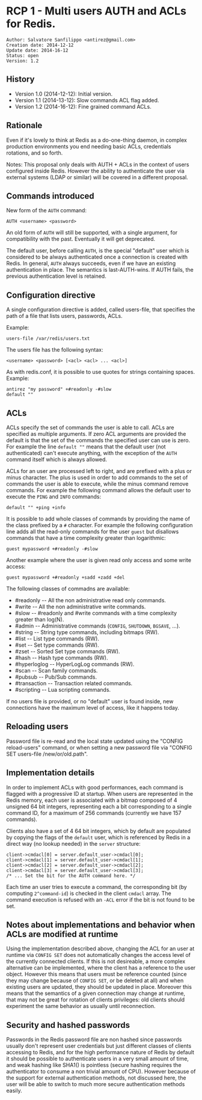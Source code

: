 RCP 1 - Multi users AUTH and ACLs for Redis.
===

```
Author: Salvatore Sanfilippo <antirez@gmail.com>
Creation date: 2014-12-12
Update date: 2014-16-12
Status: open
Version: 1.2
```

History
---

* Version 1.0 (2014-12-12): Initial version.
* Version 1.1 (2014-13-12): Slow commands ACL flag added.
* Version 1.2 (2014-16-12): Fine grained command ACLs.

Rationale
---

Even if it's lovely to think at Redis as a do-one-thing
daemon, in complex production environments you end needing basic ACLs,
credentials rotations, and so forth.

Notes: This proposal only deals with AUTH + ACLs in the context of
users configured inside Redis. However the ability to authenticate the
user via external systems (LDAP or similar) will be covered in a
different proposal.

Commands introduced
---

New form of the `AUTH` command:

    AUTH <username> <password>

An old form of `AUTH` will still be supported, with a single argument,
for compatibility with the past. Eventually it will get deprecated.

The default user, before calling `AUTH`, is the special "default" user
which is considered to be always authenticated once a connection is
created with Redis.
In general, `AUTH` always succeeds, even if we have an existing
authentication in place. The semantics is last-AUTH-wins. If AUTH
fails, the previous authentication level is retained.

Configuration directive
---

A single configuration directive is added, called users-file, that
specifies the path of a file that lists users, passwords, ACLs.

Example:

    users-file /var/redis/users.txt

The users file has the following syntax:

    <username> <password> [<acl> <acl> ... <acl>]

As with redis.conf, it is possible to use quotes for strings
containing spaces. Example:

    antirez "my password" +#readonly -#slow
    default ""

ACLs
---

ACLs specify the set of commands the user is able to call.
ACLs are specified as multiple arguments. If zero ACL arguments are provided
the default is that the set of the commands the specified user can use is
zero. For example the line `default ""` means that the default user (not
authenticated) can't execute anything, with the exception of the `AUTH`
command itself which is always allowed.

ACLs for an user are processed left to right, and are prefixed with a
plus or minus character. The plus is used in order to add commands to the
set of commands the user is able to execute, while the minus command remove
commands. For example the following command allows the default user to
execute the `PING` and `INFO` commands:

    default "" +ping +info

It is possible to add whole classes of commands by providing the name of the
class prefixed by a `#` character. For example the following configuration
line adds all the read-only commands for the user `guest` but disallows
commands that have a time complexity greater than logarithmic:

    guest mypassword +#readonly -#slow

Another example where the user is given read only access and some write access:

    guest mypassword +#readonly +sadd +zadd +del

The following classes of commadns are available:

* #readonly -- All the non administrative read only commands.
* #write -- All the non administrative write commands.
* #slow -- #readonly and #write commands with a time complexity greater than log(N).
* #admin -- Administrative commands (`CONFIG`, `SHUTDOWN`, `BGSAVE`, ...).
* #string -- String type commands, including bitmaps (RW).
* #list -- List type commands (RW).
* #set -- Set type commands (RW).
* #zset -- Sorted Set type commands (RW).
* #hash -- Hash type commands (RW).
* #hyperloglog -- HyperLogLog commands (RW).
* #scan -- Scan family commands.
* #pubsub -- Pub/Sub commands.
* #transaction -- Transaction related commands.
* #scripting -- Lua scripting commands.

If no users file is provided, or no "default" user is found inside,
new connections have the maximum level of access, like it happens
today.

Reloading users
---

Password file is re-read and the local state updated using the "CONFIG
reload-users" command, or when setting a new password file via "CONFIG
SET users-file /new/or/old.path".

Implementation details
---

In order to implement ACLs with good performances, each command is flagged
with a progressive ID at startup. When users are represented in the Redis
memory, each user is associated with a bitmap composed of 4 unsigned 64 bit
integers, representing each a bit corresponding to a single command ID, for
a maximum of 256 commands (currently we have 157 commands).

Clients also have a set of 4 64 bit integers, which by default are populated
by copying the flags of the `default` user, which is referenced by Redis
in a direct way (no lookup needed) in the `server` structure:

    client->cmdacl[0] = server.default_user->cmdacl[0];
    client->cmdacl[1] = server.default_user->cmdacl[1];
    client->cmdacl[2] = server.default_user->cmdacl[2];
    client->cmdacl[3] = server.default_user->cmdacl[3];
    /* ... Set the bit for the AUTH command here. */

Each time an user tries to execute a command, the corresponding bit (by
computing `2^command-id`) is checked in the client `cmdacl` array. The
command execution is refused with an `-ACL` error if the bit is not found
to be set.

Notes about implementations and behavior when ACLs are modified at runtime
---

Using the implementation described above, changing the ACL for an user at
runtime via `CONFIG SET` does not automatically changes the access level of the currently connected clients.
If this is not desireable, a more complex alternative can
be implemented, where the client has a reference to the user object. However
this means that users must be reference counted (since they may change because
of `CONFIG SET`, or be deleted at all) and when existing users are updated,
they should be updated in place. Moreover this means that the semantics of
a given connection may change at runtime, that may not be great for rotation
of clients privileges: old clients should experiment the same behavior as
usually until reconnection.

Security and hashed passwords
---

Passwords in the Redis password file are non hashed since passwords
usually don't represent user credentials but just different classes of
clients accessing to Redis, and for the high performance nature of
Redis by default it should be possible to authenticate users in a very
small amount of time, and weak hashing like SHA1() is pointless
(secure hashing requires the authenticator to consume a non trivial
amount of CPU). However because of the support for external
authentication methods, not discussed here, the user will be able to
switch to much more secure authentication methods easily.

